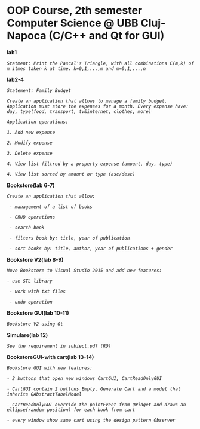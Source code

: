 # OOP Course, 2th semester Computer Science @ UBB Cluj-Napoca (C/C++ and Qt for GUI)

**lab1**

*`Statment: Print the Pascal's Triangle, with all combinations C(m,k) of m itmes taken k at time. k=0,1,...,m and m=0,1,...,n`*



**lab2-4**

*`Statement: Family Budget`*

*`Create an application that allows to manage a family budget. Application must store the expenses for a month. Every expense have: day, type(food, transport, tv&internet, clothes, more)`*

*`Application operations:`*

*`1. Add new expense`*

*`2. Modify expense`*

*`3. Delete expense`*

*`4. View list filtred by a property expense (amount, day, type)`*

*`4. View list sorted by amount or type (asc/desc)`*

**Bookstore(lab 6-7)**

*`Create an application that allow:`*

*` - management of a list of books`*

*` - CRUD operations`*

*` - search book`*

*` - filters book by: title, year of publication`*

*` - sort books by: title, author, year of publications + gender`*


**Bookstore V2(lab 8-9)**

*`Move Bookstore to Visual Studio 2015 and add new features:`*

*`- use STL library`*

*` - work with txt files`*

*` - undo operation`*

**Bookstore GUI(lab 10-11)**

*`Bookstore V2 using Qt`*

**Simulare(lab 12)**

*`See the requirement in subiect.pdf (RO)`*

**BookstoreGUI-with cart(lab 13-14)**

*`Bookstore GUI with new features:`*

*`- 2 buttons that open new windows CartGUI, CartReadOnlyGUI`*

*`- CartGUI contain 2 buttons Empty, Generate Cart and a model that inherits QAbstractTabelModel`*

*`- CartReadOnlyGUI override the paintEvent from QWidget and draws an ellipse(random position) for each book from cart`*

*`- every window show same cart using the design pattern Observer`*

